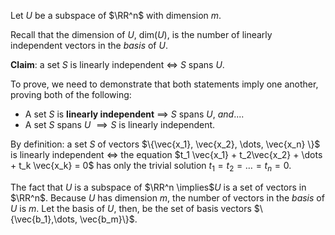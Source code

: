 Let $U$ be a subspace of $\RR^n$ with dimension $m$. 

Recall that the dimension of $U$, $\text{dim}(U)$, is the number of linearly independent vectors in the *basis* of $U$. 

**Claim**: a set $S$ is linearly independent $\iff$ $S$ spans $U$. 

To prove, we need to demonstrate that both statements imply one another, proving both of the following:

- A set $S$ is **linearly independent** $\implies$ $S$ spans $U$, *and*....
- A set $S$ spans $U$ $\implies S$ is linearly independent. 

By definition: a set $S$ of vectors $\{\vec{x_1}, \vec{x_2}, \dots, \vec{x_n} \}$ is linearly independent $\iff$ the equation $t_1 \vec{x_1} + t_2\vec{x_2} + \dots + t_k \vec{x_k} = 0$ has only the trivial solution $t_1=t_2=\dots=t_n = 0.$


The fact that  $U$ is a subspace of $\RR^n \implies$$U$ is a set of vectors in $\RR^n$. Because $U$ has dimension *m*, the number of vectors in the *basis* of $U$ is *m*. Let the basis of $U$, then,  be the set of basis vectors $\{\vec{b_1},\dots, \vec{b_m}\}$. 








